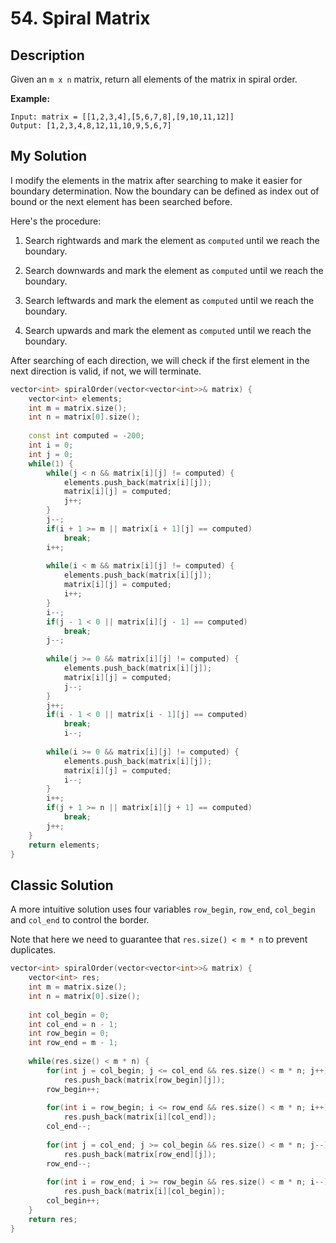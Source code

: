 # 54. Spiral Matrix

## Description
Given an `m x n` matrix, return all elements of the matrix in spiral order.

**Example:**
```
Input: matrix = [[1,2,3,4],[5,6,7,8],[9,10,11,12]]
Output: [1,2,3,4,8,12,11,10,9,5,6,7]
```
## My Solution
I modify the elements in the matrix after searching to make it easier for boundary determination. Now the boundary can be defined as index out of bound or the next element has been searched before.

Here's the procedure:

1. Search rightwards and mark the element as `computed` until we reach the boundary.
    
2. Search downwards and mark the element as `computed` until we reach the boundary.

3. Search leftwards and mark the element as `computed` until we reach the boundary.

4. Search upwards and mark the element as `computed` until we reach the boundary.

After searching of each direction, we will check if the first element in the next direction is valid, if not, we will terminate.

```C++
vector<int> spiralOrder(vector<vector<int>>& matrix) {
    vector<int> elements;
    int m = matrix.size();
    int n = matrix[0].size();
    
    const int computed = -200;
    int i = 0;
    int j = 0;
    while(1) {
        while(j < n && matrix[i][j] != computed) {
            elements.push_back(matrix[i][j]);
            matrix[i][j] = computed;
            j++;
        } 
        j--;
        if(i + 1 >= m || matrix[i + 1][j] == computed)
            break;
        i++;
        
        while(i < m && matrix[i][j] != computed) {
            elements.push_back(matrix[i][j]);
            matrix[i][j] = computed;
            i++;
        } 
        i--;
        if(j - 1 < 0 || matrix[i][j - 1] == computed)
            break;
        j--;
        
        while(j >= 0 && matrix[i][j] != computed) {
            elements.push_back(matrix[i][j]);
            matrix[i][j] = computed;
            j--;
        }
        j++;
        if(i - 1 < 0 || matrix[i - 1][j] == computed)
            break;
            i--;
        
        while(i >= 0 && matrix[i][j] != computed) {
            elements.push_back(matrix[i][j]);
            matrix[i][j] = computed;
            i--;
        }
        i++;
        if(j + 1 >= n || matrix[i][j + 1] == computed)
            break;
        j++;
    }
    return elements;
}
```
## Classic Solution
A more intuitive solution uses four variables `row_begin`, `row_end`, `col_begin` and `col_end` to control the border.

Note that here we need to guarantee that `res.size() < m * n` to prevent duplicates.

```C++
vector<int> spiralOrder(vector<vector<int>>& matrix) {
    vector<int> res;
    int m = matrix.size();
    int n = matrix[0].size();
    
    int col_begin = 0;
    int col_end = n - 1;
    int row_begin = 0;
    int row_end = m - 1;
    
    while(res.size() < m * n) {
        for(int j = col_begin; j <= col_end && res.size() < m * n; j++)
            res.push_back(matrix[row_begin][j]);
        row_begin++;
        
        for(int i = row_begin; i <= row_end && res.size() < m * n; i++)
            res.push_back(matrix[i][col_end]);
        col_end--;
        
        for(int j = col_end; j >= col_begin && res.size() < m * n; j--)
            res.push_back(matrix[row_end][j]);
        row_end--;
        
        for(int i = row_end; i >= row_begin && res.size() < m * n; i--)
            res.push_back(matrix[i][col_begin]);
        col_begin++;
    }
    return res;
}
```
